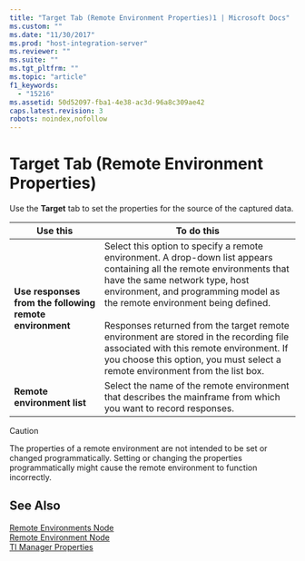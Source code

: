 ```yaml
---
title: "Target Tab (Remote Environment Properties)1 | Microsoft Docs"
ms.custom: ""
ms.date: "11/30/2017"
ms.prod: "host-integration-server"
ms.reviewer: ""
ms.suite: ""
ms.tgt_pltfrm: ""
ms.topic: "article"
f1_keywords: 
  - "15216"
ms.assetid: 50d52097-fba1-4e38-ac3d-96a8c309ae42
caps.latest.revision: 3
robots: noindex,nofollow
---
```

# Target Tab (Remote Environment Properties)
Use the **Target** tab to set the properties for the source of the captured data.  
  
|Use this|To do this|  
|--------------|----------------|  
|**Use responses from the following remote environment**|Select this option to specify a remote environment. A drop-down list appears containing all the remote environments that have the same network type, host environment, and programming model as the remote environment being defined.<br /><br /> Responses returned from the target remote environment are stored in the recording file associated with this remote environment. If you choose this option, you must select a remote environment from the list box.|  
|**Remote environment list**|Select the name of the remote environment that describes the mainframe from which you want to record responses.|  
  
> [!CAUTION]
>  The properties of a remote environment are not intended to be set or changed programmatically. Setting or changing the properties programmatically might cause the remote environment to function incorrectly.  
  
## See Also  
 [Remote Environments Node](../core/remote-environments-node2.md)   
 [Remote Environment Node](../core/remote-environment-node1.md)   
 [TI Manager Properties](../core/ti-manager-properties2.md)